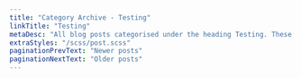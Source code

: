 ```yaml
---
title: "Category Archive - Testing"
linkTitle: "Testing"
metaDesc: "All blog posts categorised under the heading Testing. These are updated on a regular basis so do check back for updates."
extraStyles: "/scss/post.scss"
paginationPrevText: "Newer posts"
paginationNextText: "Older posts"
---
```

